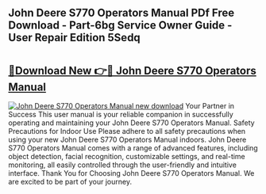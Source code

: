## John Deere S770 Operators Manual PDf Free Download - Part-6bg Service Owner Guide - User Repair Edition 5Sedq

# <h2><a href="http://bc91566.oget.top/?id=John+Deere+S770+Operators+Manual">🔗Download New 👉🔴 John Deere S770 Operators Manual</a></h2>

[![John Deere S770 Operators Manual new download](https://i.imgur.com/5g1atiW.png)](http://bc91566.oget.top/?id=John+Deere+S770+Operators+Manual)
Your Partner in Success This user manual is your reliable companion in successfully operating and maintaining your John Deere S770 Operators Manual. Safety Precautions for Indoor Use Please adhere to all safety precautions when using your new John Deere S770 Operators Manual indoors. John Deere S770 Operators Manual comes with a range of advanced features, including object detection, facial recognition, customizable settings, and real-time monitoring, all easily controlled through the user-friendly and intuitive interface. Thank You for Choosing John Deere S770 Operators Manual. We are excited to be part of your journey.
